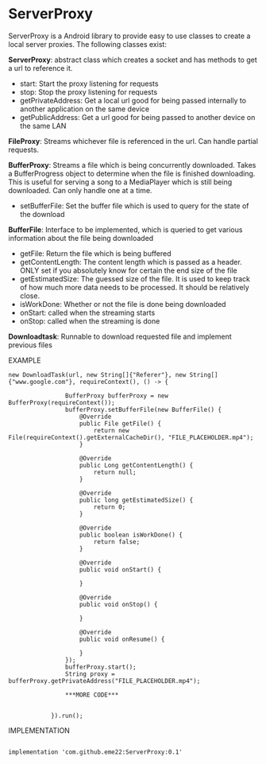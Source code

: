 ServerProxy
===========

ServerProxy is a Android library to provide easy to use classes to create a local server proxies.  The following classes exist:

**ServerProxy**: abstract class which creates a socket and has methods to get a url to reference it.
- start: Start the proxy listening for requests
- stop: Stop the proxy listening for requests
- getPrivateAddress: Get a local url good for being passed internally to another application on the same device
- getPublicAddress: Get a url good for being passed to another device on the same LAN
	
**FileProxy**: Streams whichever file is referenced in the url.  Can handle partial requests.

**BufferProxy**: Streams a file which is being concurrently downloaded.  Takes a BufferProgress object to determine when the file is finished downloading.  This is useful for serving a song to a MediaPlayer which is still being downloaded.  Can only handle one at a time.
- setBufferFile: Set the buffer file which is used to query for the state of the download


**BufferFile**: Interface to be implemented, which is queried to get various information about the file being downloaded
- getFile: Return the file which is being buffered
- getContentLength: The content length which is passed as a header. ONLY set if you absolutely know for certain the end size of the file
- getEstimatedSize: The guessed size of the file.  It is used to keep track of how much more data needs to be processed.  It should be relatively close.
- isWorkDone: Whether or not the file is done being downloaded
- onStart: called when the streaming starts
- onStop: called when the streaming is done

**Downloadtask**: Runnable to download requested file and implement previous files

EXAMPLE

```
new DownloadTask(url, new String[]{"Referer"}, new String[]{"www.google.com"}, requireContext(), () -> {

                BufferProxy bufferProxy = new BufferProxy(requireContext());
                bufferProxy.setBufferFile(new BufferFile() {
                    @Override
                    public File getFile() {
                        return new File(requireContext().getExternalCacheDir(), "FILE_PLACEHOLDER.mp4");
                    }

                    @Override
                    public Long getContentLength() {
                        return null;
                    }

                    @Override
                    public long getEstimatedSize() {
                        return 0;
                    }

                    @Override
                    public boolean isWorkDone() {
                        return false;
                    }

                    @Override
                    public void onStart() {

                    }

                    @Override
                    public void onStop() {
               
                    }

                    @Override
                    public void onResume() {

                    }
                });
                bufferProxy.start();
                String proxy = bufferProxy.getPrivateAddress("FILE_PLACEHOLDER.mp4");

                ***MORE CODE***


            }).run();

```

IMPLEMENTATION 

```

implementation 'com.github.eme22:ServerProxy:0.1'

```
